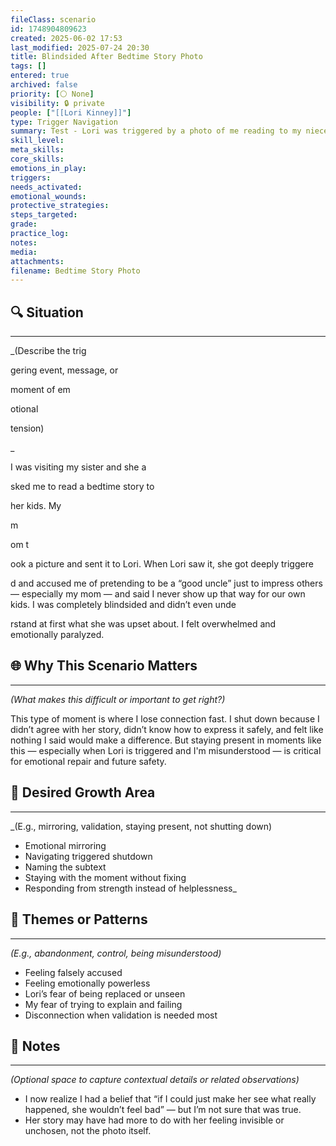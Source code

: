 ```yaml
---
fileClass: scenario
id: 1748904809623
created: 2025-06-02 17:53
last_modified: 2025-07-24 20:30
title: Blindsided After Bedtime Story Photo
tags: []
entered: true
archived: false
priority: [⚪ None]
visibility: 🔒 private
people: ["[[Lori Kinney]]"]
type: Trigger Navigation
summary: Test - Lori was triggered by a photo of me reading to my niece and accused me of being a fake, performative parent who only shows up for others. I shut down, didn’t know how to respond, and felt completely powerless.
skill_level: 
meta_skills: 
core_skills: 
emotions_in_play: 
triggers: 
needs_activated: 
emotional_wounds: 
protective_strategies: 
steps_targeted: 
grade: 
practice_log: 
notes: 
media: 
attachments: 
filename: Bedtime Story Photo
---
```


## 🔍 Situation 
---
_(Describe the trig

gering event, message, or 

moment of em

otional 

tension)

_

I was visiting my sister and she a

sked me to read a bedtime story to 

her kids. My 

m

om t

ook a picture and sent it to Lori. When Lori saw it, she got deeply triggere

d and accused me of pretending to be a “good uncle” just to impress others — especially my mom — and said I never show up that way for our own kids. I was completely blindsided and didn’t even unde

rstand at first what she was upset about. I felt overwhelmed and emotionally paralyzed.

## 🌐 Why This Scenario Matters 
---
_(What makes this difficult or important to get right?)_

This type of moment is where I lose connection fast. I shut down because I didn’t agree with her story, didn’t know how to express it safely, and felt like nothing I said would make a difference. But staying present in moments like this — especially when Lori is triggered and I'm misunderstood — is critical for emotional repair and future safety.

## 🎯 Desired Growth Area  
---
_(E.g., mirroring, validation, staying present, not shutting down)

- Emotional mirroring  
- Navigating triggered shutdown  
- Naming the subtext  
- Staying with the moment without fixing  
- Responding from strength instead of helplessness_

## 🧵 Themes or Patterns  
---
_(E.g., abandonment, control, being misunderstood)_

- Feeling falsely accused  
- Feeling emotionally powerless  
- Lori’s fear of being replaced or unseen  
- My fear of trying to explain and failing  
- Disconnection when validation is needed most

## 🧩 Notes  
---
_(Optional space to capture contextual details or related observations)_

- I now realize I had a belief that “if I could just make her see what really happened, she wouldn’t feel bad” — but I’m not sure that was true.
- Her story may have had more to do with her feeling invisible or unchosen, not the photo itself.
